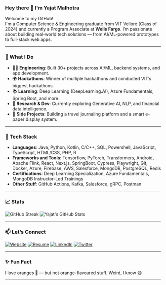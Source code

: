 ### Hey there 👋 I'm Yajat Malhotra

Welcome to my GitHub!  
I'm a Computer Science & Engineering graduate from VIT Vellore (Class of 2024) and currently a Program Associate at **Wells Fargo**. I’m passionate about building real-world tech solutions — from AI/ML-powered prototypes to full-stack web apps.

---

### 🚀 What I Do

- 👨‍💻 **Engineering**: Built 30+ projects across AI/ML, backend systems, and app development.
- 🌍 **Hackathons**: Winner of multiple hackathons and conducted VIT’s biggest hackathons.
- 📚 **Learning**: Deep Learning (DeepLearning.AI), Azure Fundamentals, Spring Boot, and more.
- 🧠 **Research & Dev**: Currently exploring Generative AI, NLP, and financial data intelligence.
- 🧳 **Side Projects**: Building a travel journaling platform and a smart e-paper display system.

---

### 🧰 Tech Stack
- **Languages**: Java, Python, Kotlin, C/C++, SQL, Powershell, JavaScript, TypeScript, HTML/CSS, PHP, R
- **Frameworks and Tools**: Tensorflow, PyTorch, Transformers, Android, Apache Flink, React, Next.js, SpringBoot, Cypress, Playwright, Git, Docker, Azure, Firebase, AWS, Salesforce, MongoDB, PostgreSQL, Redis
- **Certifications**: Deep Learning Specialization, Azure Fundamentals, MongoDB Instructor-Led Trainings
- **Other Stuff**: GitHub Actions, Kafka, Salesforce, gRPC, Postman

---

### 📈 Stats

![GitHub Streak](http://github-readme-streak-stats.herokuapp.com?user=iamyajat&theme=dark)
![Yajat's GitHub Stats](https://github-readme-stats.vercel.app/api?username=iamyajat&bg_color=151515&show_icons=true&icon_color=fa8b00&border_color=b9b8b8&title_color=fff&text_color=fff)

---

### 📫 Let’s Connect

<a href="https://www.iamyajat.com/" target="_blank"><img alt="Website" src="https://img.shields.io/badge/-Website-brightgreen?style=for-the-badge&logo=appveyor&logoColor=white" /></a>
<a href="https://open.iamyajat.com/resume" target="_blank"><img alt="Resume" src="https://img.shields.io/badge/-Resume-fe7d37?style=for-the-badge&logo=appveyor&logoColor=white" /></a>
<a href="https://open.iamyajat.com/linkedin" target="_blank"><img alt="LinkedIn" src="https://img.shields.io/badge/linkedin-%230077B5.svg?&style=for-the-badge&logo=linkedin&logoColor=white" /></a>
<a href="https://open.iamyajat.com/twitter" target="_blank"><img alt="Twitter" src="https://img.shields.io/badge/twitter-%231DA1F2.svg?&style=for-the-badge&logo=twitter&logoColor=white" /></a>

---

### ✨ Fun Fact

I love oranges 🍊 — but not orange-flavoured stuff. Weird, I know 😄

---
